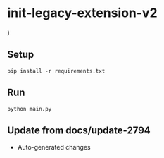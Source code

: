 # init-legacy-extension-v2

)

## Setup

```
pip install -r requirements.txt
```

## Run

```
python main.py
```

## Update from docs/update-2794
- Auto-generated changes
